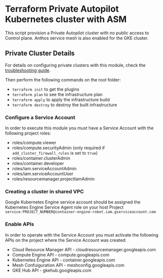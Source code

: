 
# Terraform Private Autopilot Kubernetes cluster with ASM  

This script provision a Private Autopilot cluster with no public access to Control plane. Anthos service mesh is also enabled for the GKE cluster. 



## Private Cluster Details
For details on configuring private clusters with this module, check the [troubleshooting guide](https://github.com/terraform-google-modules/terraform-google-kubernetes-engine/blob/master/docs/private_clusters.md).



<!-- do not understand what this is about -->
Then perform the following commands on the root folder:

- `terraform init` to get the plugins
- `terraform plan` to see the infrastructure plan
- `terraform apply` to apply the infrastructure build
- `terraform destroy` to destroy the built infrastructure


### Configure a Service Account
In order to execute this module you must have a Service Account with the
following project roles:
- roles/compute.viewer
- roles/compute.securityAdmin (only required if `add_cluster_firewall_rules` is set to `true`)
- roles/container.clusterAdmin
- roles/container.developer
- roles/iam.serviceAccountAdmin
- roles/iam.serviceAccountUser
- roles/resourcemanager.projectIamAdmin 

### Creating a cluster in shared VPC
Google Kubernetes Engine service account should be assigned the Kubernetes Engine Service Agent role on your host Project  
`service-PROJECT_NUMBER@container-engine-robot.iam.gserviceaccount.com`

### Enable APIs
In order to operate with the Service Account you must activate the following APIs on the project where the Service Account was created:
- Cloud Resource Manager API - cloudresourcemanager.googleapis.com
- Compute Engine API - compute.googleapis.com
- Kubernetes Engine API - container.googleapis.com
- Mesh Confuiguration API -  meshconfig.googleapis.com 
- GKE Hub API - gkehub.googleapis.com
